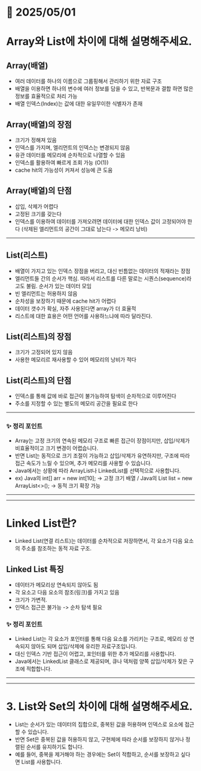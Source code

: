 # 📅 2025/05/01
# Array와 List에 차이에 대해 설명해주세요.
## Array(배열)
- 여러 데이터를 하나의 이름으로 그룹핑해서 관리하기 위한 자료 구조
- 배열을 이용하면 하나의 변수에 여러 정보를 담을 수 있고, 반복문과 결합 하면 많은 정보를 효율적으로 처리 가능
- 배열 인덱스(Index)는 값에 대한 유일무이한 식별자가 존재

## Array(배열)의 장점
- 크기가 정해져 있음
- 인덱스를 가지며, 엘리먼트의 인덱스는 변경되지 않음
- 유관 데이터를 메모리에 순차적으로 나열할 수 있음
- 인덱스를 활용하여 빠르게 조회 가능 (O(1))
- cache hit의 가능성이 커져서 성능에 큰 도움

## Array(배열)의 단점
- 삽입, 삭제가 어렵다
- 고정된 크기를 갖는다
- 인덱스를 이용하여 데이터를 가져오려면 데이터에 대한 인덱스 값이 고정되어야 한다 (삭제된 엘리먼트의 공간이 그대로 남는다 -> 메모리 낭비)
---
## List(리스트)
- 배열이 가지고 있는 인덱스 장점을 버리고, 대신 빈틈없는 데이터의 적재라는 장점
- 엘리먼트들 간의 순서가 핵심. 따라서 리스트를 다른 말로는 시퀀스(sequence)라고도 불림. 순서가 있는 데이터 모임
- 빈 엘리먼트는 허용하지 않음
- 순차성을 보장하기 때문에 cache hit가 어렵다
- 데이터 갯수가 확실, 자주 사용된다면 array가 더 효율적
- 리스트에 대한 효용은 어떤 언어를 사용하느냐에 따라 달라진다.

## List(리스트)의 장점
- 크기가 고정되어 있지 않음
- 사용한 메모리르 재사용할 수 있어 메모리의 낭비가 적다

## List(리스트)의 단점
- 인덱스를 통해 값에 바로 접근이 불가능하여 탐색이 순차적으로 이루어진다 
- 주소를 지정할 수 있는 별도의 메모리 공간을 필요로 한다

---

### ✨ 정리 포인트
- Array는 고정 크기의 연속된 메모리 구조로 빠른 접근이 장점이지만, 삽입/삭제가 비효율적이고 크기 변경이 어렵습니다. 
- 반면 List는 동적으로 크기 조절이 가능하고 삽입/삭제가 유연하지만, 구조에 따라 접근 속도가 느릴 수 있으며, 추가 메모리를 사용할 수 있습니다. 
- Java에서는 상황에 따라 ArrayList나 LinkedList를 선택적으로 사용합니다.
- ex) Java의 int[] arr = new int[10]; → 고정 크기 배열 / Java의 List<Integer> list = new ArrayList<>(); → 동적 크기 확장 가능


---
---

# Linked List란?
- Linked List(연결 리스트)는 데이터를 순차적으로 저장하면서, 각 요소가 다음 요소의 주소를 참조하는 동적 자료 구조.

## Linked List 특징
- 데이터가 메모리상 연속되지 않아도 됨
- 각 요소고 다음 요소의 참조(링크)를 가지고 있음
- 크기가 가변적.
- 인덱스 접근은 불가능 -> 순차 탐색 필요

### ✨ 정리 포인트
- Linked List는 각 요소가 포인터를 통해 다음 요소를 가리키는 구조로, 메모리 상 연속되지 않아도 되며 삽입/삭제에 유리한 자료구조입니다. 
- 대신 인덱스 기반 접근이 어렵고, 포인터를 위한 추가 메모리를 사용합니다. 
- Java에서는 LinkedList 클래스로 제공되며, 큐나 덱처럼 양쪽 삽입/삭제가 잦은 구조에 적합합니다.

---
---
# 3. List와 Set의 차이에 대해 설명해주세요.
- List는 순서가 있는 데이터의 집합으로, 중복된 값을 허용하며 인덱스로 요소에 접근할 수 있습니다. 
- 반면 Set은 중복된 값을 허용하지 않고, 구현체에 따라 순서를 보장하지 않거나 정렬된 순서를 유지하기도 합니다. 
- 예를 들어, 중복을 제거해야 하는 경우에는 Set이 적합하고, 순서를 보장하고 싶다면 List를 사용합니다.